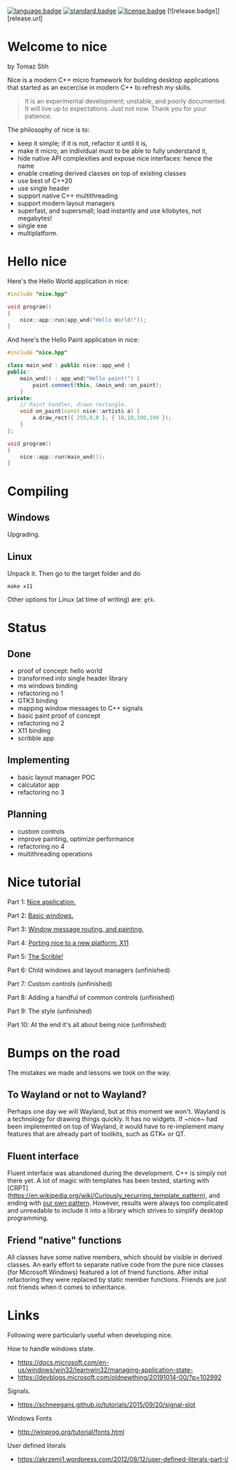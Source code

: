 [![language.badge]][language.url] [![standard.badge]][standard.url] [![license.badge]][license.url] [![release.badge]][release.url]
 
 # Welcome to nice

by Tomaz Stih

Nice is a modern C++ micro framework for building desktop applications
that started as an excercise in modern C++ to refresh my skills. 

> It is an experimental development; unstable, and poorly documented. 
> It will live up to expectations. Just not now. Thank you for your patience.

The philosophy of nice is to:
 * keep it simple; if it is not, refactor it until it is,
 * make it micro; an individual must to be able to fully understand it,
 * hide native API complexities and expose nice interfaces: hence the name
 * enable creating derived classes on top of existing classes
 * use best of C++20
 * use single header
 * support native C++ multithreading 
 * support modern layout managers
 * superfast, and supersmall; load instantly and use kilobytes, not megabytes!
 * single exe
 * multiplatform.

# Hello nice

Here's the Hello World application in nice:

~~~cpp
#include "nice.hpp"

void program()
{
    nice::app::run(app_wnd("Hello World!"));
}
~~~

And here's the Hello Paint application in nice:

~~~cpp
#include "nice.hpp"

class main_wnd : public nice::app_wnd {
public:
    main_wnd() : app_wnd("Hello paint!") {
        paint.connect(this, &main_wnd::on_paint);
    }
private:
    // Paint handler, draws rectangle.
    void on_paint(const nice::artist& a) {
        a.draw_rect({ 255,0,0 }, { 10,10,100,100 });
    }
};

void program()
{
    nice::app::run(main_wnd());
}
~~~

# Compiling

## Windows

Upgrading.

## Linux

Unpack it. Then go to the target folder and do

~~~
make x11
~~~

Other options for Linux (at time of writing) are: `gtk`.

# Status

## Done
 * proof of concept: hello world
 * transformed into single header library
 * ms windows binding
 * refactoring no 1
 * GTK3 binding
 * mapping window messages to C++ signals
 * basic paint proof of concept
 * refactoring no 2
 * X11 binding
 * scribble app

## Implementing
 * basic layout manager POC
 * calculator app
 * refactoring no 3

## Planning
 * custom controls
 * improve painting, optimize performance
 * refactoring no 4
 * multithreading operations


# Nice tutorial

Part 1: [Nice application.](https://github.com/tstih/nice/tree/master/doc/lesson1)

Part 2: [Basic windows.](https://github.com/tstih/nice/tree/master/doc/lesson2)

Part 3: [Window message routing, and painting.](https://github.com/tstih/nice/tree/master/doc/lesson3)

Part 4: [Porting nice to a new platform: X11](https://github.com/tstih/nice/tree/master/doc/lesson4)

Part 5: [The Scrible!](https://github.com/tstih/nice/tree/master/doc/lesson5)

Part 6: Child windows and layout managers (unfinished)

Part 7: Custom controls (unfinished)

Part 8: Adding a handful of common controls (unfinished)

Part 9: The style (unfinished)

Part 10: At the end it's all about being nice (unfinished)


# Bumps on the road

The mistakes we made and lessons we took on the way.

## To Wayland or not to Wayland?

Perhaps one day we will Wayland, but at this moment we won't. Wayland is a technology for drawing things quickly. It has no widgets. If ~nice~ had been implemented on top of Wayland, it would have to re-implement many features that are already part of toolkits, such as GTK+ or QT.

## Fluent interface

Fluent interface was abandoned during the development. C++ is simply not there yet. A lot of magic with 
templates has been tested, starting with [CRPT] (https://en.wikipedia.org/wiki/Curiously_recurring_template_pattern), 
and ending with [our own pattern](https://stackoverflow.com/questions/62995665/c-fluent-interface). 
However, results were always too complicated and unreadable to include it into a library
which strives to simplify desktop programming.

## Friend "native" functions

All classes have some native members, which should be visible in derived classes.
An early effort to separate native code from the pure nice classes (for Microsoft Windows)
featured a lot of friend functions. After initial refactoring they were replaced by static 
member functions. Friends are just not friends when it comes to inheritance.


# Links

Following were particularly useful when developing nice.

How to handle windows state.
 * https://docs.microsoft.com/en-us/windows/win32/learnwin32/managing-application-state-
 * https://devblogs.microsoft.com/oldnewthing/20191014-00/?p=102992

Signals.
 * https://schneegans.github.io/tutorials/2015/09/20/signal-slot

Windows Fonts
 * http://winprog.org/tutorial/fonts.html

User defined literals
 * https://akrzemi1.wordpress.com/2012/08/12/user-defined-literals-part-i/


[language.url]:   https://isocpp.org/
[language.badge]: https://img.shields.io/badge/language-C++-blue.svg

[standard.url]:   https://en.wikipedia.org/wiki/C%2B%2B#Standardization
[standard.badge]: https://img.shields.io/badge/C%2B%2B-20-blue.svg

[license.url]:    https://github.com/tstih/nice/blob/master/LICENSE
[license.badge]:  https://img.shields.io/badge/license-MIT-blue.svg
